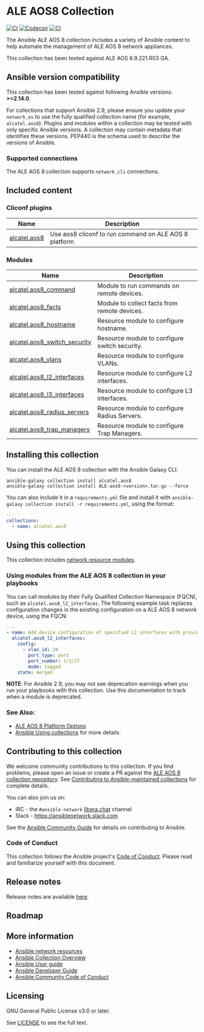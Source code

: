 # ALE AOS8 Collection

[![CI](https://zuul-ci.org/gated.svg)](https://dashboard.zuul.ansible.com/t/ansible/project/github.com/ansible-collections/alcatel.aos8)
[![Codecov](https://codecov.io/gh/ansible-collections/alcatel.aos8/branch/main/graph/badge.svg)](https://codecov.io/gh/ansible-collections/alcatel.aos8)
[![CI](https://github.com/ansible-collections/alcatel.aos8/actions/workflows/tests.yml/badge.svg?branch=main&event=schedule)](https://github.com/ansible-collections/alcatel.aos8/actions/workflows/tests.yml)

The Ansible ALE AOS 8 collection includes a variety of Ansible content to help automate the management of ALE AOS 8 network appliances.

This collection has been tested against ALE AOS 8.9.221.R03 GA.


<!--start requires_ansible-->
## Ansible version compatibility

This collection has been tested against following Ansible versions: **>=2.14.0**.

For collections that support Ansible 2.9, please ensure you update your `network_os` to use the
fully qualified collection name (for example, `alcatel.aos8`).
Plugins and modules within a collection may be tested with only specific Ansible versions.
A collection may contain metadata that identifies these versions.
PEP440 is the schema used to describe the versions of Ansible.
<!--end requires_ansible-->

### Supported connections

The ALE AOS 8 collection supports `network_cli` connections.

## Included content

<!--start collection content-->
### Cliconf plugins
Name | Description
--- | ---
[alcatel.aos8](https://github.com/ansible-collections/alcatel.aos8/blob/main/docs/alcatel.aos8_cliconf.rst)|Use aos8 cliconf to run command on ALE AOS 8 platform

### Modules
Name | Description
--- | ---
[alcatel.aos8_command](https://github.com/ansible-collections/alcatel.aos8/blob/main/docs/alcatel.aos8_command_module.rst)|Module to run commands on remote devices.
[alcatel.aos8_facts](https://github.com/ansible-collections/alcatel.aos8/blob/main/docs/alcatel.aos8_facts_module.rst)|Module to collect facts from remote devices.
[alcatel.aos8_hostname](https://github.com/ansible-collections/alcatel.aos8/blob/main/docs/alcatel.aos8_hostname_module.rst)|Resource module to configure hostname.
[alcatel.aos8_switch_security](https://github.com/ansible-collections/alcatel.aos8/blob/main/docs/alcatel.aos8_switch_security.rst)|Resource module to configure switch security.
[alcatel.aos8_vlans](https://github.com/ansible-collections/alcatel.aos8/blob/main/docs/alcatel.aos8_vlans_module.rst)|Resource module to configure VLANs.
[alcatel.aos8_l2_interfaces](https://github.com/ansible-collections/alcatel.aos8/blob/main/docs/alcatel.aos8_l2_interfaces_module.rst)|Resource module to configure L2 interfaces.
[alcatel.aos8_l3_interfaces](https://github.com/ansible-collections/alcatel.aos8/blob/main/docs/alcatel.aos8_l3_interfaces_module.rst)|Resource module to configure L3 interfaces.
[alcatel.aos8_radius_servers](https://github.com/ansible-collections/alcatel.aos8/blob/main/docs/alcatel.aos8_radius_servers_module.rst)|Resource module to configure Radius Servers.
[alcatel.aos8_trap_managers](https://github.com/ansible-collections/alcatel.aos8/blob/main/docs/alcatel.aos8_trap_managers_module.rst)|Resource module to configure Trap Managers.


<!--end collection content-->

## Installing this collection

You can install the ALE AOS 8 collection with the Ansible Galaxy CLI:

    ansible-galaxy collection install alcatel.aos8  
    ansible-galaxy collection install ALE-aos8-<version>.tar.gz --force

You can also include it in a `requirements.yml` file and install it with `ansible-galaxy collection install -r requirements.yml`, using the format:

```yaml
---
collections:
  - name: alcatel.aos8
```

## Using this collection

This collection includes [network resource modules](https://docs.ansible.com/ansible/latest/network/user_guide/network_resource_modules.html).

### Using modules from the ALE AOS 8 collection in your playbooks

You can call modules by their Fully Qualified Collection Namespace (FQCN), such as `alcatel.aos8_l2_interfaces`.
The following example task replaces configuration changes in the existing configuration on a ALE AOS 8 network device, using the FQCN:

```yaml
---
- name: Add device configuration of specified L2 interfaces with provided configuration.
  alcatel.aos8_l2_interfaces:
    config:
      - vlan_id: 20
        port_type: port
        port_number: 1/1/27
        mode: tagged  
    state: merged
```

**NOTE**: For Ansible 2.9, you may not see deprecation warnings when you run your playbooks with this collection. Use this documentation to track when a module is deprecated.

### See Also:

- [ALE AOS 8 Platform Options](https://docs.ansible.com/ansible/latest/network/user_guide/platform_aos8.html)
- [Ansible Using collections](https://docs.ansible.com/ansible/latest/user_guide/collections_using.html) for more details.

## Contributing to this collection

We welcome community contributions to this collection. If you find problems, please open an issue or create a PR against the [ALE AOS 8 collection repository](https://github.com/Samuelyip74/alcatel.aos8/issues). See [Contributing to Ansible-maintained collections](https://docs.ansible.com/ansible/devel/community/contributing_maintained_collections.html#contributing-maintained-collections) for complete details.

You can also join us on:

- IRC - the `#ansible-network` [libera.chat](https://libera.chat/) channel
- Slack - https://ansiblenetwork.slack.com

See the [Ansible Community Guide](https://docs.ansible.com/ansible/latest/community/index.html) for details on contributing to Ansible.

### Code of Conduct

This collection follows the Ansible project's
[Code of Conduct](https://docs.ansible.com/ansible/devel/community/code_of_conduct.html).
Please read and familiarize yourself with this document.

## Release notes

<!--Add a link to a changelog.md file or an external docsite to cover this information. -->

Release notes are available [here](https://github.com/Samuelyip74/alcatel.aos8/blob/main/aos8/changelog.rst).

## Roadmap

<!-- Optional. Include the roadmap for this collection, and the proposed release/versioning strategy so users can anticipate the upgrade/update cycle. -->

## More information

- [Ansible network resources](https://docs.ansible.com/ansible/latest/network/getting_started/network_resources.html)
- [Ansible Collection Overview](https://github.com/ansible-collections/overview)
- [Ansible User guide](https://docs.ansible.com/ansible/latest/user_guide/index.html)
- [Ansible Developer Guide](https://docs.ansible.com/ansible/latest/dev_guide/index.html)
- [Ansible Community Code of Conduct](https://docs.ansible.com/ansible/latest/community/code_of_conduct.html)

## Licensing

GNU General Public License v3.0 or later.

See [LICENSE](https://www.gnu.org/licenses/gpl-3.0.txt) to see the full text.
